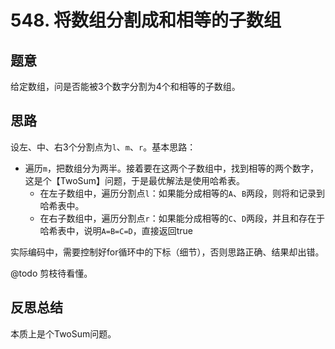 # 548. 将数组分割成和相等的子数组

## 题意

给定数组，问是否能被3个数字分割为4个和相等的子数组。

## 思路

设左、中、右3个分割点为`l`、`m`、`r`。基本思路：

- 遍历`m`，把数组分为两半。接着要在这两个子数组中，找到相等的两个数字，这是个【TwoSum】问题，于是最优解法是使用哈希表。
  - 在左子数组中，遍历分割点`l`：如果能分成相等的`A`、`B`两段，则将和记录到哈希表中。
  - 在右子数组中，遍历分割点`r`：如果能分成相等的`C`、`D`两段，并且和存在于哈希表中，说明`A=B=C=D`，直接返回true

实际编码中，需要控制好for循环中的下标（细节），否则思路正确、结果却出错。

@todo 剪枝待看懂。

## 反思总结

本质上是个TwoSum问题。
